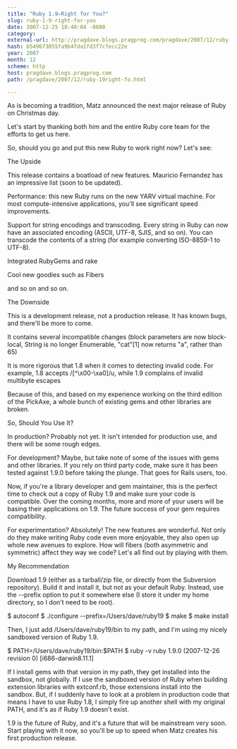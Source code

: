 ```yaml
---
title: "Ruby 1.9—Right for You?"
slug: ruby-1-9-right-for-you
date: 2007-12-25 18:40:04 -0600
category: 
external-url: http://pragdave.blogs.pragprog.com/pragdave/2007/12/ruby-19right-fo.html
hash: b549673055fa9b4fda1fd3f7cfecc22e
year: 2007
month: 12
scheme: http
host: pragdave.blogs.pragprog.com
path: /pragdave/2007/12/ruby-19right-fo.html

---
```


As is becoming a tradition, Matz announced the next major release of Ruby on Christmas day. 


Let's start by thanking both him and the entire Ruby core team for the efforts to get us here.


So, should you go and put this new Ruby to work right now? Let's see:


The Upside

This release contains a boatload of new features. Mauricio Fernandez has an impressive list (soon to be updated).



Performance: this new Ruby runs on the new YARV virtual machine. For most compute-intensive applications, you'll see significant speed improvements.

Support for string encodings and transcoding. Every string in Ruby can now have an associated encoding (ASCII, UTF-8, SJIS, and so on). You can transcode the contents of a string (for example converting ISO-8859-1 to UTF-8). 

Integrated RubyGems and rake

Cool new goodies such as Fibers



and so on and so on.


The Downside


This is a development release, not a production release. It has known bugs, and there'll be more to come. 

It contains several incompatible changes (block parameters are now block-local, String is no longer Enumerable, "cat"[1] now returns "a", rather than 65)

It is more rigorous that 1.8 when it comes to detecting invalid code. For example, 1.8 accepts /[^\x00-\xa0]/u, while 1.9 complains of invalid multibyte escapes



Because of this, and based on my experience working on the third edition of the PickAxe, a whole bunch of existing gems and other libraries are broken.


So, Should You Use It?

In production? Probably not yet. It isn't intended for production use, and there will be some rough edges.


For development? Maybe, but take note of some of the issues with gems and other libraries. If you rely on third party code, make sure it has been tested against 1.9.0 before taking the plunge. That goes for Rails users, too.


Now, if you're a library developer and gem maintainer, this is the perfect time to check out a copy of Ruby 1.9 and make sure your code is compatible. Over the coming months, more and more of your users will be basing their applications on 1.9. The future success of your gem requires compatibility.


For experimentation? Absolutely! The new features are wonderful. Not only do they make writing Ruby code even more enjoyable, they also open up whole new avenues to explore. How will fibers (both asymmetric and symmetric) affect they way we code? Let's all find out by playing with them.


My Recommendation

Download 1.9 (either as a tarball/zip file, or directly from the Subversion repository). Build it and install it, but not as your default Ruby. Instead, use the --prefix option to put it somewhere else (I store it under my home directory, so I don't need to be root). 






$ autoconf
$ ./configure --prefix=/Users/dave/ruby19
$ make
$ make install





Then, I just add /Users/dave/ruby19/bin to my path, and I'm using my nicely sandboxed version of Ruby 1.9.






$ PATH=/Users/dave/ruby19/bin:$PATH
$ ruby -v 
ruby 1.9.0 (2007-12-26 revision 0) [i686-darwin8.11.1]





If I install gems with that version in my path, they get installed into the sandbox, not globally. If I use the sandboxed version of Ruby when building extension libraries with extconf.rb, those extensions install into the sandbox. But, if I suddenly have to look at a problem in production code that means I have to use Ruby 1.8, I simply fire up another shell with my original PATH, and it's as if Ruby 1.9 doesn't exist.


1.9 is the future of Ruby, and it's a future that will be mainstream very soon. Start playing with it now, so you'll be up to speed when Matz creates his first production release.


